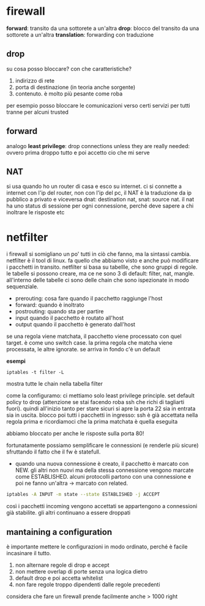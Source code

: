 # firewall

**forward**: transito da una sottorete a un'altra
**drop**: blocco del transito da una sottorete a un'altra
**translation**: forwarding con traduzione

## drop
su cosa posso bloccare? con che caratteristiche?
1. indirizzo di rete
2. porta di destinazione (in teoria anche sorgente)
3. contenuto. è molto più pesante come roba

per esempio posso bloccare le comunicazioni verso certi servizi per tutti tranne per alcuni trusted

## forward
analogo
**least privilege**: drop connections unless they are really needed: ovvero prima droppo tutto e poi accetto cio che mi serve

## NAT
si usa quando ho un router di casa e esco su internet. ci si connette a internet con l'ip del router, non con l'ip del pc, il NAT è la traduzione da ip pubblico a privato e viceversa
dnat: destination nat, snat: source nat. il nat ha uno status di sessione per ogni connessione, perché deve sapere a chi inoltrare le risposte etc

# netfilter
i firewall si somigliano un po' tutti in ciò che fanno, ma la sintassi cambia. netfilter è il tool di linux. fa quello che abbiamo visto e anche può modificare i pacchetti in transito.
netfilter si basa su tabellle, che sono gruppi di regole. le tabelle si possono creare, ma ce ne sono 3 di default: filter, nat, mangle. all'interno delle tabelle ci sono delle chain che sono ispezionate in modo sequenziale.
* prerouting: cosa fare quando il pacchetto raggiunge l'host
* forward: quando è inoltrato
* postrouting: quando sta per partire
* input quando il pacchetto è routato all'host
* output quando il pacchetto è generato dall'host

se una regola viene matchata, il pacchetto viene processato con quel target. è come uno switch case. la prima regola che matcha viene processata, le altre ignorate. se arriva in fondo c'è un default 

**esempi**
```
iptables -t filter -L 
```
mostra tutte le chain nella tabella filter

come la configuramo: ci mettiamo solo least privilege principle. set default policy to drop (attenzione se stai facendo roba ssh che richi di tagliarti fuori). quindi all'inizio tanto per stare sicuri si apre la porta 22 sia in entrata sia in uscita. 
blocco poi tutti i pacchetti in ingresso: ssh è già accettata nella regola prima e ricordiamoci che la prima matchata è quella eseguita

abbiamo bloccato per anche le risposte sulla porta 80! 

fortunatamente possiamo semplificare le connessioni (e renderle più sicure) sfruttando il fatto che il fw è statefull. 
- quando una nuova connessione è creato, il pacchetto è marcato con NEW. gli altri non nuovi ma della stessa connessione vengono marcate come ESTABLISHED. alcuni protocolli partono con una connessione e poi ne fanno un'altra -> marcato con related. 

```sh
iptables -A INPUT -m state --state ESTABLISHED -j ACCEPT
```

così i pacchetti incoming vengono accettati se appartengono a connessioni già stabilite. gli altri continuano a essere droppati

## mantaining a configuration
è importante mettere le configurazioni in modo ordinato, perché è facile incasinare il tutto. 
1. non alternare regole di drop e accept
2. non mettere overlap di porte senza una logica dietro
3. default drop e poi accetta whitelist
4. non fare regole troppo dipendenti dalle regole precedenti

considera che fare un firewall prende facilmente anche > 1000 right



